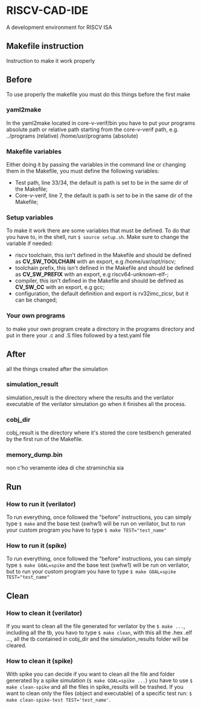 # RISCV-CAD-IDE

A development environment for RISCV ISA

## Makefile instruction

Instruction to make it work properly

## Before

To use properly the makefile you must do this things before the first make

### yaml2make

In the yaml2make located in core-v-verif/bin you have to put your programs absolute path or relative path starting from the core-v-verif path, e.g. ../programs (relative) /home/usr/programs (absolute)

### Makefile variables

Either doing it by passing the variables in the command line or changing them in the Makefile, you must define the following variables:
<br>

* Test path, line 33/34, the default is path is set to be in the same dir of the Makefile;
* Core-v-verif, line 7, the default is path is set to be in the same dir of the Makefile;

### Setup variables

To make it work there are some variables that must be defined. To do that you have to, in the shell, run `$ source setup.sh`.
Make sure to change the variable if needed:
<br>

* riscv toolchain, this isn't defined in the Makefile and should be defined as **CV_SW_TOOLCHAIN** with an export, e.g /home/usr/opt/riscv;
* toolchain prefix, this isn't defined in the Makefile and should be defined as **CV_SW_PREFIX** with an export, e.g riscv64-unknown-elf-;
* compiler, this isn't defined in the Makefile and should be defined as **CV_SW_CC** with an export, e.g gcc;
* configuration, the default definition and export is rv32imc_zicsr, but it can be changed;

### Your own programs

to make your own program create a directory in the programs directory and put in there your .c and .S files followed by a test.yaml file

## After

all the things created after the simulation

### simulation_result

simulation_result is the directory where the results and the verilator executable of the verilator simulation go when it finishes all the process.

### cobj_dir

cobj_result is the directory where it's stored the core testbench generated by the first run of the Makefile.

### memory_dump.bin

non c'ho veramente idea di che straminchia sia

## Run

### How to run it (verilator)

To run everything, once followed the "before" instructions, you can  simply type `$ make` and the base test (swhw1) will be run on verilator, but to run your custom program you have to type `$ make TEST="test_name"`

### How to run it (spike)

To run everything, once followed the "before" instructions, you can  simply type `$ make GOAL=spike` and the base test (swhw1) will be run on verilator, but to run your custom program you have to type `$ make GOAL=spike TEST="test_name"`

## Clean

### How to clean it (verilator)

If you want to clean all the file generated for verilator by the `$ make ...`, including all the tb, you havo to type `$ make clean`, with this all the .hex .elf ..., all the tb contained in cobj_dir and the simulation_results folder will be cleared.

### How to clean it (spike)

With spike you can decide if you want to clean all the file and folder generated by a spike simulation (`$ make GOAL=spike ...`) you have to use `$ make clean-spike` and all the files in spike_results will be trashed. If you want to clean only the files (object and executable) of a specific test run: `$ make clean-spike-test TEST='test_name'`.
